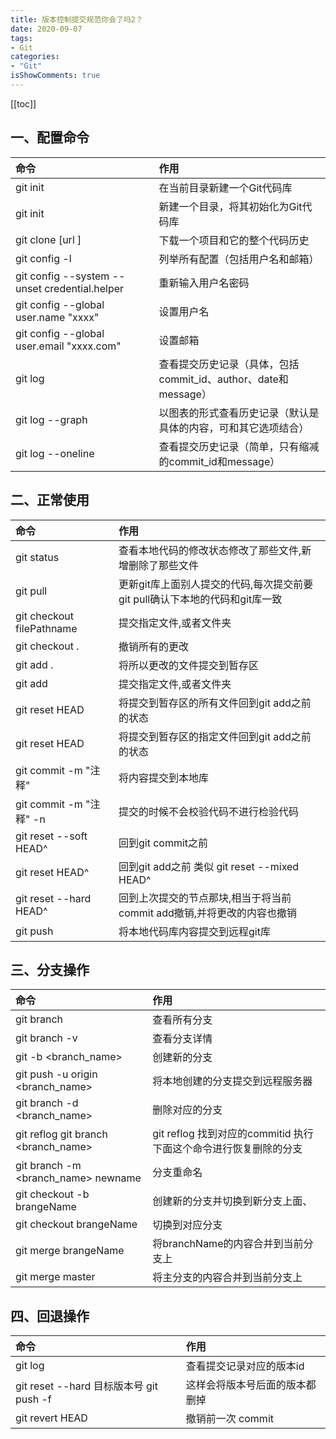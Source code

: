 ```yaml
---
title: 版本控制提交规范你会了吗2？
date: 2020-09-07
tags:
- Git
categories:
- "Git"
isShowComments: true
---
```


<Boxx/>



<!-- more -->

[[toc]]




一、配置命令
-------

| 命令 | 作用 |
| :------| :------ |
| git init | 在当前目录新建一个Git代码库 |
| git init <project-name> | 新建一个目录，将其初始化为Git代码库 |
|   git clone [url ]| 下载一个项目和它的整个代码历史 |
| git config -l | 列举所有配置（包括用户名和邮箱）|
| git config --system --unset credential.helper| 重新输入用户名密码|
| git config --global user.name "xxxx" | 设置用户名|
| git config --global user.email "xxxx.com" | 设置邮箱|
| git log | 查看提交历史记录（具体，包括commit_id、author、date和message）|
| git log --graph | 以图表的形式查看历史记录（默认是具体的内容，可和其它选项结合）|
|  git log --oneline | 查看提交历史记录（简单，只有缩减的commit_id和message）|

二、正常使用
-------

| 命令 | 作用 |
| :------| :------ |
| git status  | 查看本地代码的修改状态修改了那些文件,新增删除了那些文件 |
|git  pull  | 更新git库上面别人提交的代码,每次提交前要git pull确认下本地的代码和git库一致 |
|   git checkout filePathname | 提交指定文件,或者文件夹 |
|git checkout . | 撤销所有的更改|
| git add . | 将所以更改的文件提交到暂存区|
|git add <fileNmaePath>  | 提交指定文件,或者文件夹|
| git reset HEAD | 将提交到暂存区的所有文件回到git add之前的状态|
|git reset HEAD <fileNamePath>| 将提交到暂存区的指定文件回到git add之前的状态|
|git commit -m "注释"| 将内容提交到本地库|
|git commit -m "注释" -n | 提交的时候不会校验代码不进行检验代码 |
| git reset --soft HEAD^| 回到git commit之前|
|git reset HEAD^| 回到git add之前  类似 git reset --mixed HEAD^|
|git reset --hard HEAD^ | 回到上次提交的节点那块,相当于将当前commit add撤销,并将更改的内容也撤销 |
| git push| 将本地代码库内容提交到远程git库|


  		
三、分支操作
----
| 命令 | 作用 |
| :------| :------ |
| git branch| 查看所有分支 |
| git branch -v | 查看分支详情 |
|git -b <branch_name>| 创建新的分支 |
| git push -u origin <branch_name> | 将本地创建的分支提交到远程服务器|
| git branch -d <branch_name>| 删除对应的分支|
| git reflog  git branch <branch_name> <commitid> | git reflog 找到对应的commitid  执行下面这个命令进行恢复删除的分支|
| git branch -m <branch_name> newname| 分支重命名|
| git checkout -b brangeName| 创建新的分支并切换到新分支上面、|
| git checkout brangeName| 切换到对应分支|
|git merge brangeName | 将branchName的内容合并到当前分支上|
| git merge master | 将主分支的内容合并到当前分支上|


四、回退操作
---------
| 命令 | 作用 |
| :------| :------ |
| git log|查看提交记录对应的版本id |
| git reset --hard 目标版本号   git push -f | 这样会将版本号后面的版本都删掉 |
| git revert HEAD | 撤销前一次 commit   |


​	
​		
​	   
​	
​		
